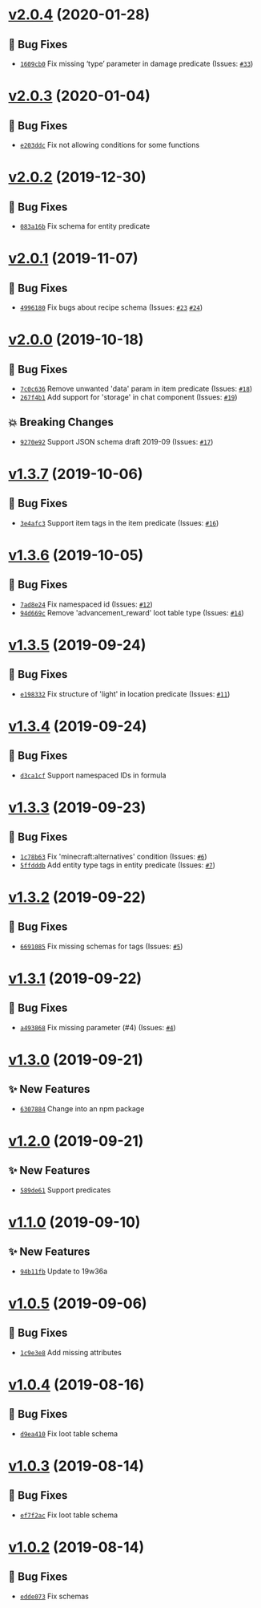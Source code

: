 # [v2.0.4](https://github.com/SPGoding/datapack-json/compare/v2.0.3...v2.0.4) (2020-01-28)

## 🐛 Bug Fixes
- [`1609cb0`](https://github.com/SPGoding/datapack-json/commit/1609cb0)  Fix missing ‘type’ parameter in damage predicate (Issues: [`#33`](https://github.com/SPGoding/datapack-json/issues/33))

# [v2.0.3](https://github.com/SPGoding/datapack-json/compare/v2.0.2...v2.0.3) (2020-01-04)

## 🐛 Bug Fixes
- [`e203ddc`](https://github.com/SPGoding/datapack-json/commit/e203ddc)  Fix not allowing conditions for some functions

# [v2.0.2](https://github.com/SPGoding/datapack-json/compare/v2.0.1...v2.0.2) (2019-12-30)

## 🐛 Bug Fixes
- [`083a16b`](https://github.com/SPGoding/datapack-json/commit/083a16b)  Fix schema for entity predicate

# [v2.0.1](https://github.com/SPGoding/datapack-json/compare/v2.0.0...v2.0.1) (2019-11-07)

## 🐛 Bug Fixes
- [`4996180`](https://github.com/SPGoding/datapack-json/commit/4996180)  Fix bugs about recipe schema (Issues: [`#23`](https://github.com/SPGoding/datapack-json/issues/23) [`#24`](https://github.com/SPGoding/datapack-json/issues/24))

# [v2.0.0](https://github.com/SPGoding/datapack-json/compare/v1.3.7...v2.0.0) (2019-10-18)

## 🐛 Bug Fixes
- [`7c0c636`](https://github.com/SPGoding/datapack-json/commit/7c0c636)  Remove unwanted &#x27;data&#x27; param in item predicate (Issues: [`#18`](https://github.com/SPGoding/datapack-json/issues/18))
- [`267f4b1`](https://github.com/SPGoding/datapack-json/commit/267f4b1)  Add support for &#x27;storage&#x27; in chat component (Issues: [`#19`](https://github.com/SPGoding/datapack-json/issues/19))

## 💥 Breaking Changes
- [`9270e92`](https://github.com/SPGoding/datapack-json/commit/9270e92)  Support JSON schema draft 2019-09 (Issues: [`#17`](https://github.com/SPGoding/datapack-json/issues/17))

# [v1.3.7](https://github.com/SPGoding/datapack-json/compare/v1.3.6...v1.3.7) (2019-10-06)

## 🐛 Bug Fixes
- [`3e4afc3`](https://github.com/SPGoding/datapack-json/commit/3e4afc3)  Support item tags in the item predicate (Issues: [`#16`](https://github.com/SPGoding/datapack-json/issues/16))

# [v1.3.6](https://github.com/SPGoding/datapack-json/compare/v1.3.5...v1.3.6) (2019-10-05)

## 🐛 Bug Fixes
- [`7ad8e24`](https://github.com/SPGoding/datapack-json/commit/7ad8e24)  Fix namespaced id (Issues: [`#12`](https://github.com/SPGoding/datapack-json/issues/12))
- [`94d669c`](https://github.com/SPGoding/datapack-json/commit/94d669c)  Remove &#x27;advancement_reward&#x27; loot table type (Issues: [`#14`](https://github.com/SPGoding/datapack-json/issues/14))

# [v1.3.5](https://github.com/SPGoding/datapack-json/compare/v1.3.4...v1.3.5) (2019-09-24)

## 🐛 Bug Fixes
- [`e198332`](https://github.com/SPGoding/datapack-json/commit/e198332)  Fix structure of &#x27;light&#x27; in location predicate (Issues: [`#11`](https://github.com/SPGoding/datapack-json/issues/11))

# [v1.3.4](https://github.com/SPGoding/datapack-json/compare/v1.3.3...v1.3.4) (2019-09-24)

## 🐛 Bug Fixes
- [`d3ca1cf`](https://github.com/SPGoding/datapack-json/commit/d3ca1cf)  Support namespaced IDs in formula

# [v1.3.3](https://github.com/SPGoding/datapack-json/compare/v1.3.2...v1.3.3) (2019-09-23)

## 🐛 Bug Fixes
- [`1c78b63`](https://github.com/SPGoding/datapack-json/commit/1c78b63)  Fix &#x27;minecraft:alternatives&#x27; condition (Issues: [`#6`](https://github.com/SPGoding/datapack-json/issues/6))
- [`5ffdddb`](https://github.com/SPGoding/datapack-json/commit/5ffdddb)  Add entity type tags in entity predicate (Issues: [`#7`](https://github.com/SPGoding/datapack-json/issues/7))

# [v1.3.2](https://github.com/SPGoding/datapack-json/compare/v1.3.1...v1.3.2) (2019-09-22)

## 🐛 Bug Fixes
- [`6691085`](https://github.com/SPGoding/datapack-json/commit/6691085)  Fix missing schemas for tags (Issues: [`#5`](https://github.com/SPGoding/datapack-json/issues/5))

# [v1.3.1](https://github.com/SPGoding/datapack-json/compare/v1.3.0...v1.3.1) (2019-09-22)

## 🐛 Bug Fixes
- [`a493868`](https://github.com/SPGoding/datapack-json/commit/a493868)  Fix missing parameter (#4) (Issues: [`#4`](https://github.com/SPGoding/datapack-json/issues/4))

# [v1.3.0](https://github.com/SPGoding/datapack-json/compare/v1.2.0...v1.3.0) (2019-09-21)

## ✨ New Features
- [`6307884`](https://github.com/SPGoding/datapack-json/commit/6307884)  Change into an npm package

# [v1.2.0](https://github.com/SPGoding/datapack-json/compare/v1.1.0...v1.2.0) (2019-09-21)

## ✨ New Features
- [`589de61`](https://github.com/SPGoding/datapack-json/commit/589de61)  Support predicates

# [v1.1.0](https://github.com/SPGoding/datapack-json/compare/v1.0.5...v1.1.0) (2019-09-10)

## ✨ New Features
- [`94b11fb`](https://github.com/SPGoding/datapack-json/commit/94b11fb)  Update to 19w36a

# [v1.0.5](https://github.com/SPGoding/datapack-json/compare/v1.0.4...v1.0.5) (2019-09-06)

## 🐛 Bug Fixes
- [`1c9e3e8`](https://github.com/SPGoding/datapack-json/commit/1c9e3e8)  Add missing attributes

# [v1.0.4](https://github.com/SPGoding/datapack-json/compare/v1.0.3...v1.0.4) (2019-08-16)

## 🐛 Bug Fixes
- [`d9ea410`](https://github.com/SPGoding/datapack-json/commit/d9ea410)  Fix loot table schema

# [v1.0.3](https://github.com/SPGoding/datapack-json/compare/v1.0.2...v1.0.3) (2019-08-14)

## 🐛 Bug Fixes
- [`ef7f2ac`](https://github.com/SPGoding/datapack-json/commit/ef7f2ac)  Fix loot table schema

# [v1.0.2](https://github.com/SPGoding/datapack-json/compare/v1.0.1...v1.0.2) (2019-08-14)

## 🐛 Bug Fixes
- [`edde073`](https://github.com/SPGoding/datapack-json/commit/edde073)  Fix schemas
